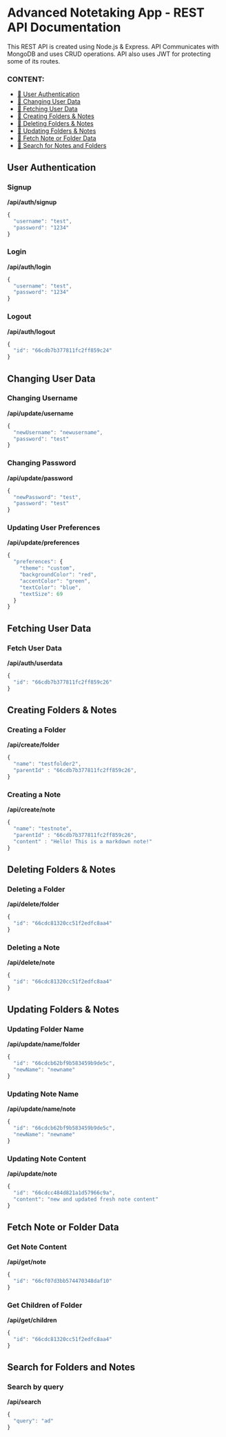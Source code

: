 # Advanced Notetaking App - REST API Documentation

This REST API is created using Node.js & Express. API Communicates with MongoDB and uses CRUD operations. API also uses JWT for protecting some of its routes.

### CONTENT:
- [👤 User Authentication](https://github.com/NureddinFarzaliyev/noteapp-advanced/tree/master/api#user-authentication)
- [👤 Changing User Data](https://github.com/NureddinFarzaliyev/noteapp-advanced/tree/master/api#changing-user-data)
- [👤 Fetching User Data](https://github.com/NureddinFarzaliyev/noteapp-advanced/tree/master/api#fetching-user-data)
- [📂 Creating Folders & Notes](https://github.com/NureddinFarzaliyev/noteapp-advanced/tree/master/api#creating-folders--notes)
- [📂 Deleting Folders & Notes](https://github.com/NureddinFarzaliyev/noteapp-advanced/tree/master/api#deleting-folders--notes)
- [📂 Updating Folders & Notes](https://github.com/NureddinFarzaliyev/noteapp-advanced/tree/master/api#updating-folders--notes)
- [📂 Fetch Note or Folder Data](https://github.com/NureddinFarzaliyev/noteapp-advanced/tree/master/api#fetch-note-or-folder-data)
- [🔎 Search for Notes and Folders](https://github.com/NureddinFarzaliyev/noteapp-advanced/tree/master/api#search-for-folders-and-notes)

## User Authentication

### Signup
**/api/auth/signup**
```js
{
  "username": "test",
  "password": "1234"
}
```

### Login
**/api/auth/login**
```js
{
  "username": "test",
  "password": "1234"
}
```

### Logout
**/api/auth/logout**
```js
{
  "id": "66cdb7b377811fc2ff859c24"
}
```

## Changing User Data

### Changing Username
**/api/update/username**
```js
{
  "newUsername": "newusername",
  "password": "test"
}
```

### Changing Password
**/api/update/password**
```js
{
  "newPassword": "test",
  "password": "test"
}
```

### Updating User Preferences
**/api/update/preferences**
```js
{
  "preferences": {
    "theme": "custom",
    "backgroundColor": "red",
    "accentColor": "green",
    "textColor": "blue",
    "textSize": 69
  }
}
```
## Fetching User Data

### Fetch User Data
**/api/auth/userdata**
```js
{
  "id": "66cdb7b377811fc2ff859c26"
}
```

## Creating Folders & Notes

### Creating a Folder
**/api/create/folder**
```js
{
  "name": "testfolder2",
  "parentId" : "66cdb7b377811fc2ff859c26",
}
```

### Creating a Note
**/api/create/note**
```js
{
  "name": "testnote",
  "parentId" : "66cdb7b377811fc2ff859c26",
  "content" : "Hello! This is a markdown note!"
}
```

## Deleting Folders & Notes

### Deleting a Folder
**/api/delete/folder**
```js
{
  "id": "66cdc81320cc51f2edfc8aa4"
}
```

### Deleting a Note
**/api/delete/note**
```js
{
  "id": "66cdc81320cc51f2edfc8aa4"
}
```

## Updating Folders & Notes

### Updating Folder Name
**/api/update/name/folder**
```js
{
  "id": "66cdcb62bf9b583459b9de5c",
  "newName": "newname"
}
```

### Updating Note Name
**/api/update/name/note**
```js
{
  "id": "66cdcb62bf9b583459b9de5c",
  "newName": "newname"
}
```

### Updating Note Content
**/api/update/note**
```js
{
  "id": "66cdcc484d821a1d57966c9a",
  "content": "new and updated fresh note content"
}
```

## Fetch Note or Folder Data

### Get Note Content
**/api/get/note**
```js
{
  "id": "66cf07d3bb574470348daf10"
}
```

### Get Children of Folder
**/api/get/children**
```js
{
  "id": "66cdc81320cc51f2edfc8aa4"
}
```

## Search for Folders and Notes

### Search by query
**/api/search**
```js
{
  "query": "ad"
}
```